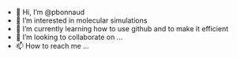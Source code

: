 - 👋 Hi, I’m @pbonnaud
- 👀 I’m interested in molecular simulations
- 🌱 I’m currently learning how to use github and to make it efficient
- 💞️ I’m looking to collaborate on ...
- 📫 How to reach me ...

<!---
pbonnaud/pbonnaud is a ✨ special ✨ repository because its `README.md` (this file) appears on your GitHub profile.
You can click the Preview link to take a look at your changes.
--->
